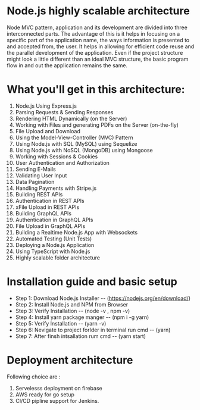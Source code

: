 # Node.js highly scalable architecture
Node MVC pattern, application and its development are divided into three interconnected parts. The advantage of this is it helps in focusing on a specific part of the application name, the ways information is presented to and accepted from, the user. It helps in allowing for efficient code reuse and the parallel development of the application. Even if the project structure might look a little different than an ideal MVC structure, the basic program flow in and out the application remains the same.

# What you'll get in this architecture:
1) Node.js Using Express.js
2) Parsing Requests & Sending Responses
3) Rendering HTML Dynamically (on the Server)
4) Working with Files and generating PDFs on the Server (on-the-fly)
5) File Upload and Download
6) Using the Model-View-Controller (MVC) Pattern
7) Using Node.js with SQL (MySQL) using Sequelize
8) Using Node.js with NoSQL (MongoDB) using Mongoose
9) Working with Sessions & Cookies
10) User Authentication and Authorization
11) Sending E-Mails
12) Validating User Input
13) Data Pagination
14) Handling Payments with Stripe.js
15) Building REST APIs
16) Authentication in REST APIs
17) xFile Upload in REST APIs
18) Building GraphQL APIs
19) Authentication in GraphQL APIs
20) File Upload in GraphQL APIs
21) Building a Realtime Node.js App with Websockets
22) Automated Testing (Unit Tests)
23) Deploying a Node.js Application
24) Using TypeScript with Node.js
25) Highly scalable folder architecture

# Installation guide and basic setup
* Step 1: Download Node.js Installer -- (https://nodejs.org/en/download/)
* Step 2: Install Node.js and NPM from Browser
* Step 3: Verify Installation -- (node -v , npm -v)
* Step 4: Install yarn package manger -- (npm i -g yarn)
* Step 5: Verify Installation -- (yarn -v)
* Step 6: Nevigate to project forlder in terminal run cmd -- (yarn)
* Step 7: After finsh intsallation rum cmd  -- (yarn start)

# Deployment architecture
Following choice are : 
1) Servelesss deployment on firebase 
2) AWS ready for go setup 
3) CI/CD pipline support for Jenkins.
